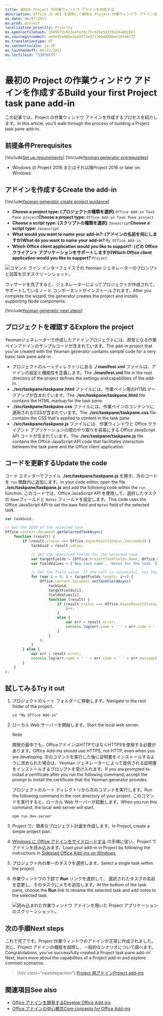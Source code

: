```yaml
---
title: 最初の Project の作業ウィンドウ アドインを作成する
description: Office JS API を使用して単純な Project 作業ウィンドウ アドインを作成する方法について説明します。
ms.date: 06/07/2021
ms.prod: project
localization_priority: Priority
ms.openlocfilehash: 3589572c022e4fe3dc75cd25e5d378a3dab0c8b7
ms.sourcegitcommit: ee9e92a968e4ad23f1e371f00d4888e4203ab772
ms.translationtype: HT
ms.contentlocale: ja-JP
ms.lasthandoff: 06/23/2021
ms.locfileid: "53076575"
---
```

# <a name="build-your-first-project-task-pane-add-in"></a><span data-ttu-id="97749-103">最初の Project の作業ウィンドウ アドインを作成する</span><span class="sxs-lookup"><span data-stu-id="97749-103">Build your first Project task pane add-in</span></span>

<span data-ttu-id="97749-104">この記事では、Project の作業ウィンドウ アドインを作成するプロセスを紹介します。</span><span class="sxs-lookup"><span data-stu-id="97749-104">In this article, you'll walk through the process of building a Project task pane add-in.</span></span>

## <a name="prerequisites"></a><span data-ttu-id="97749-105">前提条件</span><span class="sxs-lookup"><span data-stu-id="97749-105">Prerequisites</span></span>

[!include[Set up requirements](../includes/set-up-dev-environment-beforehand.md)]
[!include[Yeoman generator prerequisites](../includes/quickstart-yo-prerequisites.md)]

- <span data-ttu-id="97749-106">Windows の Project 2016 またはそれ以降</span><span class="sxs-lookup"><span data-stu-id="97749-106">Project 2016 or later on Windows</span></span>

## <a name="create-the-add-in"></a><span data-ttu-id="97749-107">アドインを作成する</span><span class="sxs-lookup"><span data-stu-id="97749-107">Create the add-in</span></span>

[!include[Yeoman generator create project guidance](../includes/yo-office-command-guidance.md)]

- <span data-ttu-id="97749-108">**Choose a project type: (プロジェクトの種類を選択)** `Office Add-in Task Pane project`</span><span class="sxs-lookup"><span data-stu-id="97749-108">**Choose a project type:** `Office Add-in Task Pane project`</span></span>
- <span data-ttu-id="97749-109">**Choose a script type: (スクリプトの種類を選択)** `Javascript`</span><span class="sxs-lookup"><span data-stu-id="97749-109">**Choose a script type:** `Javascript`</span></span>
- <span data-ttu-id="97749-110">**What would you want to name your add-in?: (アドインの名前を何にしますか)**</span><span class="sxs-lookup"><span data-stu-id="97749-110">**What do you want to name your add-in?**</span></span> `My Office Add-in`
- <span data-ttu-id="97749-111">**Which Office client application would you like to support?: (どの Office クライアント アプリケーションをサポートしますか)**</span><span class="sxs-lookup"><span data-stu-id="97749-111">**Which Office client application would you like to support?**</span></span> `Project`

![コマンド ライン インターフェイスでの Yeoman ジェネレーターのプロンプトと回答を示すスクリーンショット。](../images/yo-office-project.png)

<span data-ttu-id="97749-113">ウィザードを完了すると、ジェネレーターによってプロジェクトが作成されて、サポートしているノード コンポーネントがインストールされます。</span><span class="sxs-lookup"><span data-stu-id="97749-113">After you complete the wizard, the generator creates the project and installs supporting Node components.</span></span>

[!include[Yeoman generator next steps](../includes/yo-office-next-steps.md)]

## <a name="explore-the-project"></a><span data-ttu-id="97749-114">プロジェクトを確認する</span><span class="sxs-lookup"><span data-stu-id="97749-114">Explore the project</span></span>

<span data-ttu-id="97749-115">Yeomanジェネレーターで作成したアドインプロジェクトには、原型となる作業ペインアドインのサンプルコードが含まれています。</span><span class="sxs-lookup"><span data-stu-id="97749-115">The add-in project that you've created with the Yeoman generator contains sample code for a very basic task pane add-in.</span></span>

- <span data-ttu-id="97749-116">プロジェクトのルートディレクトリにある **./ manifest.xml** ファイルは、アドインの設定と機能性を定義します。</span><span class="sxs-lookup"><span data-stu-id="97749-116">The **./manifest.xml** file in the root directory of the project defines the settings and capabilities of the add-in.</span></span>
- <span data-ttu-id="97749-117">**./src/taskpane/taskpane.html** ファイルには、作業ペイン用のHTMLマークアップが含まれています。</span><span class="sxs-lookup"><span data-stu-id="97749-117">The **./src/taskpane/taskpane.html** file contains the HTML markup for the task pane.</span></span>
- <span data-ttu-id="97749-118">**./src/taskpane/taskpane.css** ファイルには、作業ペインのコンテンツに適用されるCSSが含まれています。</span><span class="sxs-lookup"><span data-stu-id="97749-118">The **./src/taskpane/taskpane.css** file contains the CSS that's applied to content in the task pane.</span></span>
- <span data-ttu-id="97749-119">**./src/taskpane/taskpane.js** ファイルには、作業ウィンドウと Office クライアント アプリケーションの間のやり取りを容易にする Office JavaScript API コードが含まれています。</span><span class="sxs-lookup"><span data-stu-id="97749-119">The **./src/taskpane/taskpane.js** file contains the Office JavaScript API code that facilitates interaction between the task pane and the Office client application.</span></span>

## <a name="update-the-code"></a><span data-ttu-id="97749-120">コードを更新する</span><span class="sxs-lookup"><span data-stu-id="97749-120">Update the code</span></span>

<span data-ttu-id="97749-121">コード エディターでファイル **./src/taskpane/taskpane.js** を開き、次のコードを `run` 関数内に追加します。</span><span class="sxs-lookup"><span data-stu-id="97749-121">In your code editor, open the file **./src/taskpane/taskpane.js** and add the following code within the `run` function.</span></span> <span data-ttu-id="97749-122">このコードでは、Office JavaScript API を使用して、選択したタスクの `Name`フィールドと `Notes` フィールドを設定します。</span><span class="sxs-lookup"><span data-stu-id="97749-122">This code uses the Office JavaScript API to set the `Name` field and `Notes` field of the selected task.</span></span>

```js
var taskGuid;

// Get the GUID of the selected task
Office.context.document.getSelectedTaskAsync(
    function (result) {
        if (result.status === Office.AsyncResultStatus.Succeeded) {
            taskGuid = result.value;

            // Set the specified fields for the selected task.
            var targetFields = [Office.ProjectTaskFields.Name, Office.ProjectTaskFields.Notes];
            var fieldValues = ['New task name', 'Notes for the task.'];

            // Set the field value. If the call is successful, set the next field.
            for (var i = 0; i < targetFields.length; i++) {
                Office.context.document.setTaskFieldAsync(
                    taskGuid,
                    targetFields[i],
                    fieldValues[i],
                    function (result) {
                        if (result.status === Office.AsyncResultStatus.Succeeded) {
                            i++;
                        }
                        else {
                            var err = result.error;
                            console.log(err.name + ' ' + err.code + ' ' + err.message);
                        }
                    }
                );
            }
        } else {
            var err = result.error;
            console.log(err.name + ' ' + err.code + ' ' + err.message);
        }
    }
);
```

## <a name="try-it-out"></a><span data-ttu-id="97749-123">試してみる</span><span class="sxs-lookup"><span data-stu-id="97749-123">Try it out</span></span>

1. <span data-ttu-id="97749-124">プロジェクトのルート フォルダーに移動します。</span><span class="sxs-lookup"><span data-stu-id="97749-124">Navigate to the root folder of the project.</span></span>

    ```command&nbsp;line
    cd "My Office Add-in"
    ```

2. <span data-ttu-id="97749-125">ローカル Web サーバーを開始します。</span><span class="sxs-lookup"><span data-stu-id="97749-125">Start the local web server.</span></span>

    > [!NOTE]
    > <span data-ttu-id="97749-126">開発の最中でも、OfficeアドインはHTTPではなくHTTPSを使用する必要があります。</span><span class="sxs-lookup"><span data-stu-id="97749-126">Office Add-ins should use HTTPS, not HTTP, even when you are developing.</span></span> <span data-ttu-id="97749-127">次のコマンドを実行した後に証明書をインストールするように求められた場合は、Yeoman ジェネレーターによって提供される証明書をインストールするプロンプトを受け入れます。</span><span class="sxs-lookup"><span data-stu-id="97749-127">If you are prompted to install a certificate after you run the following command, accept the prompt to install the certificate that the Yeoman generator provides.</span></span>

    <span data-ttu-id="97749-128">プロジェクトのルート ディレクトリから次のコマンドを実行します。</span><span class="sxs-lookup"><span data-stu-id="97749-128">Run the following command in the root directory of your project.</span></span> <span data-ttu-id="97749-129">このコマンドを実行すると、ローカル Web サーバーが起動します。</span><span class="sxs-lookup"><span data-stu-id="97749-129">When you run this command, the local web server will start.</span></span>

    ```command&nbsp;line
    npm run dev-server
    ```

3. <span data-ttu-id="97749-130">Project で、簡素なプロジェクト計画を作成します。</span><span class="sxs-lookup"><span data-stu-id="97749-130">In Project, create a simple project plan.</span></span>

4. <span data-ttu-id="97749-131">[Windows に Office アドインをサイドロードする](../testing/create-a-network-shared-folder-catalog-for-task-pane-and-content-add-ins.md) の手順に従い、Project でアドインを読み込みます。</span><span class="sxs-lookup"><span data-stu-id="97749-131">Load your add-in in Project by following the instructions in [Sideload Office Add-ins on Windows](../testing/create-a-network-shared-folder-catalog-for-task-pane-and-content-add-ins.md).</span></span>

5. <span data-ttu-id="97749-132">プロジェクト内の単一のタスクを選択します。</span><span class="sxs-lookup"><span data-stu-id="97749-132">Select a single task within the project.</span></span>

6. <span data-ttu-id="97749-133">作業ウィンドウの下部で **Run** リンクを選択して、 選択されたタスクの名前を変更し、そのタスクにメモを追加します。</span><span class="sxs-lookup"><span data-stu-id="97749-133">At the bottom of the task pane, choose the **Run** link to rename the selected task and add notes to the selected task.</span></span>

    ![読み込まれた作業ウィンドウ アドインを用いた Project アプリケーションのスクリーンショット。](../images/project-quickstart-addin-1.png)

## <a name="next-steps"></a><span data-ttu-id="97749-135">次の手順</span><span class="sxs-lookup"><span data-stu-id="97749-135">Next steps</span></span>

<span data-ttu-id="97749-p104">これで完了です。Project 作業ウィンドウのアドインが正常に作成されました。次に、Project アドインの機能を説明し、一般的なシナリオについて調べます。</span><span class="sxs-lookup"><span data-stu-id="97749-p104">Congratulations, you've successfully created a Project task pane add-in! Next, learn more about the capabilities of a Project add-in and explore common scenarios.</span></span>

> [!div class="nextstepaction"]
> [<span data-ttu-id="97749-138">Project 用アドイン</span><span class="sxs-lookup"><span data-stu-id="97749-138">Project add-ins</span></span>](../project/project-add-ins.md)

## <a name="see-also"></a><span data-ttu-id="97749-139">関連項目</span><span class="sxs-lookup"><span data-stu-id="97749-139">See also</span></span>

- [<span data-ttu-id="97749-140">Office アドインを開発する</span><span class="sxs-lookup"><span data-stu-id="97749-140">Develop Office Add-ins</span></span>](../develop/develop-overview.md)
- [<span data-ttu-id="97749-141">Office アドインの中心概念</span><span class="sxs-lookup"><span data-stu-id="97749-141">Core concepts for Office Add-ins</span></span>](../overview/core-concepts-office-add-ins.md)
